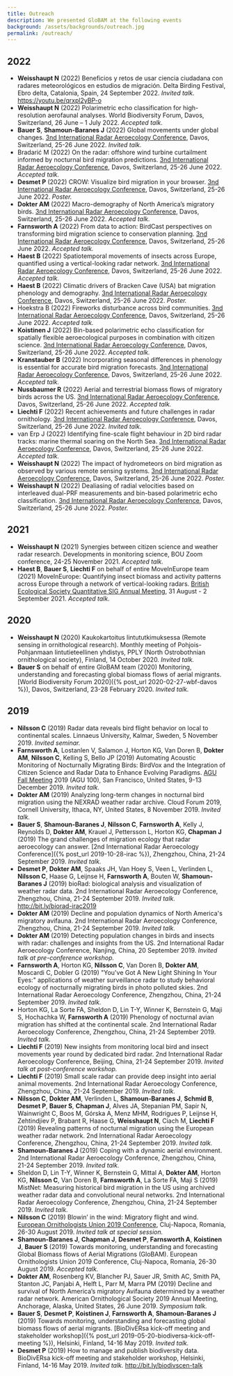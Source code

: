 ```yaml
---
title: Outreach
description: We presented GloBAM at the following events
background: /assets/backgrounds/outreach.jpg
permalink: /outreach/
---
```


## 2022

- **Weisshaupt N** (2022) Beneficios y retos de usar ciencia ciudadana con radares meteorológicos en estudios de migración. Delta Birding Festival, Ebro delta, Catalonia, Spain, 24 September 2022. _Invited talk._ <https://youtu.be/qrxpl2yBP-o>
- **Weisshaupt N** (2022) Polarimetric echo classification for high-resolution aerofaunal analyses. World Biodiversity Forum, Davos, Switzerland, 26 June – 1 July 2022. _Accepted talk._
- **Bauer S**, **Shamoun-Baranes J** (2022) Global movements under global changes. [3nd International Radar Aeroecology Conference](https://globam.science/irac-2022), Davos, Switzerland, 25-26 June 2022. _Invited talk._
- Bradarić M (2022) On the radar: offshore wind turbine curtailment informed by nocturnal bird migration predictions. [3nd International Radar Aeroecology Conference](https://globam.science/irac-2022), Davos, Switzerland, 25-26 June 2022. _Accepted talk._
- **Desmet P** (2022) CROW: Visualize bird migration in your browser. [3nd International Radar Aeroecology Conference](https://globam.science/irac-2022), Davos, Switzerland, 25-26 June 2022. _Poster._
- **Dokter AM** (2022) Macro-demography of North America’s migratory birds. [3nd International Radar Aeroecology Conference](https://globam.science/irac-2022), Davos, Switzerland, 25-26 June 2022. _Accepted talk._
- **Farnsworth A** (2022) From data to action: BirdCast perspectives on transforming bird migration science to conservation planning. [3nd International Radar Aeroecology Conference](https://globam.science/irac-2022), Davos, Switzerland, 25-26 June 2022. _Accepted talk._
- **Haest B** (2022) Spatiotemporal movements of insects across Europe, quantified using a vertical-looking radar network. [3nd International Radar Aeroecology Conference](https://globam.science/irac-2022), Davos, Switzerland, 25-26 June 2022. _Accepted talk._
- **Haest B** (2022) Climatic drivers of Bracken Cave (USA) bat migration phenology and demography. [3nd International Radar Aeroecology Conference](https://globam.science/irac-2022), Davos, Switzerland, 25-26 June 2022. _Poster._
- Hoekstra B (2022) Fireworks disturbance across bird communities. [3nd International Radar Aeroecology Conference](https://globam.science/irac-2022), Davos, Switzerland, 25-26 June 2022. _Accepted talk._
- **Koistinen J** (2022) Bin-based polarimetric echo classification for spatially flexible aeroecological purposes in combination with citizen science. [3nd International Radar Aeroecology Conference](https://globam.science/irac-2022), Davos, Switzerland, 25-26 June 2022. _Accepted talk._
- **Kranstauber B** (2022) Incorporating seasonal differences in phenology is essential for accurate bird migration forecasts. [3nd International Radar Aeroecology Conference](https://globam.science/irac-2022), Davos, Switzerland, 25-26 June 2022. _Accepted talk._
- **Nussbaumer R** (2022) Aerial and terrestrial biomass flows of migratory birds across the US. [3nd International Radar Aeroecology Conference](https://globam.science/irac-2022), Davos, Switzerland, 25-26 June 2022. _Accepted talk._
- **Liechti F** (2022) Recent achievements and future challenges in radar ornithology. [3nd International Radar Aeroecology Conference](https://globam.science/irac-2022), Davos, Switzerland, 25-26 June 2022. _Invited talk._
- van Erp J (2022) Identifying fine-scale flight behaviour in 2D bird radar tracks: marine thermal soaring on the North Sea. [3nd International Radar Aeroecology Conference](https://globam.science/irac-2022), Davos, Switzerland, 25-26 June 2022. _Accepted talk._
- **Weisshaupt N** (2022) The impact of hydrometeors on bird migration as observed by various remote sensing systems. [3nd International Radar Aeroecology Conference](https://globam.science/irac-2022), Davos, Switzerland, 25-26 June 2022. _Poster._
- **Weisshaupt N** (2022) Dealiasing of radial velocities based on interleaved dual-PRF measurements and bin-based polarimetric echo classification. [3nd International Radar Aeroecology Conference](https://globam.science/irac-2022), Davos, Switzerland, 25-26 June 2022. _Poster._

## 2021

- **Weisshaupt N** (2021) Synergies between citizen science and weather radar research. Developments in monitoring science, BOU Zoom conference, 24-25 November 2021. _Accepted talk._
- **Haest B**, **Bauer S**, **Liechti F** on behalf of entire MoveInEurope team (2021) MoveInEurope: Quantifying insect biomass and activity patterns across Europe through a network of vertical-looking radars. [British Ecological Society Quantitative SIG Annual Meeting](https://www.britishecologicalsociety.org/event/quantitative-sig-annual-meeting/), 31 August - 2 September 2021. _Accepted talk._

## 2020

- **Weisshaupt N** (2020) Kaukokartoitus lintututkimuksessa (Remote sensing in ornithological research). Monthly meeting of Pohjois-Pohjanmaan lintutieteellinen yhdistys, PPLY (North Ostrobothnian ornithological society), Finland, 14 October 2020. _Invited talk._
- **Bauer S** on behalf of entire GloBAM team (2020) Monitoring, understanding and forecasting global biomass flows of aerial migrants. [World Biodiversity Forum 2020]({% post_url 2020-02-27-wbf-davos %}), Davos, Switzerland, 23-28 February 2020. _Invited talk._

## 2019

- **Nilsson C** (2019) Radar data reveals bird flight behavior on local to continental scales. Linnaeus University, Kalmar, Sweden, 5 November 2019. _Invited seminar._
- **Farnsworth A**, Lostanlen V, Salamon J, Horton KG, Van Doren B, **Dokter AM**, **Nilsson C**, Kelling S, Bello JP (2019) Automating Acoustic Monitoring of Nocturnally Migrating Birds: BirdVox and the Integration of Citizen Science and Radar Data to Enhance Evolving Paradigms. [AGU Fall Meeting](https://www.agu.org/fall-meeting) 2019 (AGU 100), San Francisco, United States, 9-13 December 2019. _Invited talk._
- **Dokter AM** (2019) Analyzing long-term changes in nocturnal bird migration using the NEXRAD weather radar archive. Cloud Forum 2019, Cornell University, Ithaca, NY, United States, 8 November 2019. _Invited talk._
- **Bauer S**, **Shamoun-Baranes J**, **Nilsson C**, **Farnsworth A**, Kelly J, Reynolds D, **Dokter AM**, Krauel J, Pettersson L, Horton KG, **Chapman J** (2019) The grand challenges of migration ecology that radar aeroecology can answer. [2nd International Radar Aeroecology Conference]({% post_url 2019-10-28-irac %}), Zhengzhou, China, 21-24 September 2019. _Invited talk._
- **Desmet P**, **Dokter AM**, Spaaks JH, Van Hoey S, Veen L, Verlinden L, **Nilsson C**, Haase G, Leijnse H, **Farnsworth A**, Bouten W, **Shamoun‐Baranes J** (2019) bioRad: biological analysis and visualization of weather radar data. 2nd International Radar Aeroecology Conference, Zhengzhou, China, 21-24 September 2019. _Invited talk._ <http://bit.ly/biorad-irac2019>
- **Dokter AM** (2019) Decline and population dynamics of North America's migratory avifauna. 2nd International Radar Aeroecology Conference, Zhengzhou, China, 21-24 September 2019. _Invited talk._
- **Dokter AM** (2019) Detecting population changes in birds and insects with radar: challenges and insights from the US. 2nd International Radar Aeroecology Conference, Nanjing, China, 20 September 2019. _Invited talk at pre-conference workshop._
- **Farnsworth A**, Horton KG, **Nilsson C**, Van Doren B, **Dokter AM**, Moscardi C, Dobler G (2019) "You've Got A New Light Shining In Your Eyes:" applications of weather surveillance radar to study behavioral ecology of nocturnally migrating birds in photo polluted skies. 2nd International Radar Aeroecology Conference, Zhengzhou, China, 21-24 September 2019. _Invited talk._
- Horton KG, La Sorte FA, Sheldon D, Lin T-Y, Winner K, Bernstein G, Maji S, Hochachka W, **Farnsworth A** (2019) Phenology of nocturnal avian migration has shifted at the continental scale. 2nd International Radar Aeroecology Conference, Zhengzhou, China, 21-24 September 2019. _Invited talk._
- **Liechti F** (2019) New insights from monitoring local bird and insect
movements year round by dedicated bird radar. 2nd International Radar Aeroecology Conference, Beijing, China, 21-24 September 2019. _Invited talk at post-conference workshop._
- **Liechti F** (2019) Small scale radar can provide deep insight into aerial
animal movements. 2nd International Radar Aeroecology Conference, Zhengzhou, China, 21-24 September 2019. _Invited talk._
- **Nilsson C**, **Dokter AM**, Verlinden L, **Shamoun‐Baranes J**, **Schmid B**, **Desmet P**, **Bauer S**, **Chapman J**, Alves JA, Stepanian PM, Sapir N, Wainwright C, Boos M, Górska A, Menz MHM, Rodrigues P, Leijnse H, Zehtindjiev P, Brabant R, Haase G, **Weisshaupt N**, Ciach M, **Liechti F** (2019) Revealing patterns of nocturnal migration using the European weather radar network. 2nd International Radar Aeroecology Conference, Zhengzhou, China, 21-24 September 2019. _Invited talk._
- **Shamoun-Baranes J** (2019) Coping with a dynamic aerial environment. 2nd International Radar Aeroecology Conference, Zhengzhou, China, 21-24 September 2019. _Invited talk._
- Sheldon D, Lin T-Y, Winner K, Bernstein G, Mittal A, **Dokter AM**, Horton KG, **Nilsson C**, Van Doren B, **Farnsworth A**, La Sorte FA, Maji S (2019) MistNet: Measuring historical bird migration in the US using archived weather radar data and convolutional neural networks. 2nd International Radar Aeroecology Conference, Zhengzhou, China, 21-24 September 2019. _Invited talk._
- **Nilsson C** (2019) Blowin’ in the wind: Migratory flight and wind. [European Ornithologists Union 2019 Conference](https://eounion.org/about/previous-conferences/cluj-napoca-2019/), Cluj-Napoca, Romania, 26-30 August 2019. _Invited talk at special session._
- **Shamoun-Baranes J**, **Chapman J**, **Desmet P**, **Farnsworth A**, **Koistinen J**, **Bauer S** (2019) Towards monitoring, understanding and forecasting Global Biomass flows of Aerial Migrations (GloBAM). European Ornithologists Union 2019 Conference, Cluj-Napoca, Romania, 26-30 August 2019. _Accepted talk._
- **Dokter AM**, Rosenberg KV, Blancher PJ, Sauer JR, Smith AC, Smith PA, Stanton JC, Panjabi A, Helft L, Parr M, Marra PM (2019) Decline and survival of North America’s migratory Avifauna determined by a weather radar network. American Ornithological Society 2019 Annual Meeting, Anchorage, Alaska, United States, 26 June 2019. _Symposium talk._
- **Bauer S**, **Desmet P**, **Koistinen J**, **Farnsworth A**, **Shamoun-Baranes J** (2019) Towards monitoring, understanding and forecasting global biomass flows of aerial migrants. [BioDivERsa kick-off meeting and stakeholder workshop]({% post_url 2019-05-20-biodiversa-kick-off-meeting %}), Helsinki, Finland, 14-16 May 2019. _Invited talk._
- **Desmet P** (2019) How to manage and publish biodiversity data. BioDivERsa kick-off meeting and stakeholder workshop, Helsinki, Finland, 14-16 May 2019. _Invited talk._ <http://bit.ly/biodivscen-talk>
